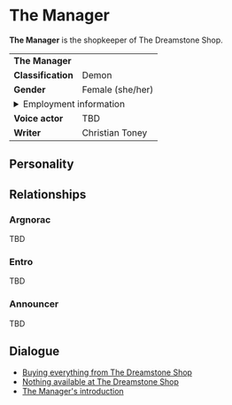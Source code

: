 # The Manager
**The Manager** is the shopkeeper of The Dreamstone Shop.

<table>
  <tbody>
    <tr>
      <td colspan="2">
        <b>The Manager</b>
      </td>
    </tr>
    <tr>
      <td>
        <b>Classification</b>
      </td>
      <td>Demon</td>
    </tr>
    <tr>
      <td>
        <b>Gender</b>
      </td>
      <td>Female (she/her)</td>
    </tr>
    <tr>
      <td colspan="2">
        <details>
          <summary>Employment information</summary>
          <table>
            <tbody>
              <tr>
                <td>
                  <b>Affiliation</b>
                </td>
                <td>
                  <b>Underworld:</b><br />
                  Greed Faction
                </td>
              </tr>
              <tr>
                <td>
                  <b>Title</b>
                </td>
                <td>
                  Shopkeeper, The Dreamstone Shop
                </td>
              </tr>
              <tr>
                <td>
                  <b>Boss</b>
                </td>
                <td>
                  Argnorac (in the  Arena)<br />
                  Coin (everywhere else)
                </td>
              </tr>
            </tbody>
          </table>
        </details>
      </td>
    </tr>
    <tr>
      <td>
        <b>Voice actor</b>
      </td>
      <td>TBD</td>
    </tr>
    <tr>
      <td>
        <b>Writer</b>
      </td>
      <td>Christian Toney</td>
    </tr>
  </tbody>
<table>

## Personality


## Relationships
### Argnorac
TBD

### Entro
TBD

### Announcer
TBD

## Dialogue
* [Buying everything from The Dreamstone Shop](/scripts/dreamstone-shop-bought-everything.md)
* [Nothing available at The Dreamstone Shop](/scripts/dreamstone-shop-nothing-available.md)
* [The Manager's introduction](/scripts/the-manager-introduction.md)